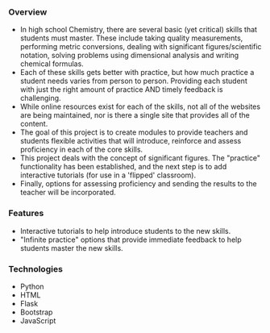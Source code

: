 ### Overview
 - In high school Chemistry, there are several basic (yet critical) skills that students must master.  These include taking quality measurements, performing metric conversions, dealing with significant figures/scientific notation, solving problems using dimensional analysis and writing chemical formulas.
 - Each of these skills gets better with practice, but how much practice a student needs varies from person to person.  Providing each student with just the right amount of practice AND timely feedback is challenging.
 - While online resources exist for each of the skills, not all of the websites are being maintained, nor is there a single site that provides all of the content.
 - The goal of this project is to create modules to provide teachers and students flexible activities that will introduce, reinforce and assess proficiency in each of the core skills.
 - This project deals with the concept of significant figures.  The "practice" functionality has been established, and the next step is to add interactive tutorials (for use in a 'flipped' classroom).
 - Finally, options for assessing proficiency and sending the results to the teacher will be incorporated.
 
### Features
 - Interactive tutorials to help introduce students to the new skills.
 - "Infinite practice" options that provide immediate feedback to help students master the new skills.
 
### Technologies
 - Python
 - HTML
 - Flask
 - Bootstrap
 - JavaScript
